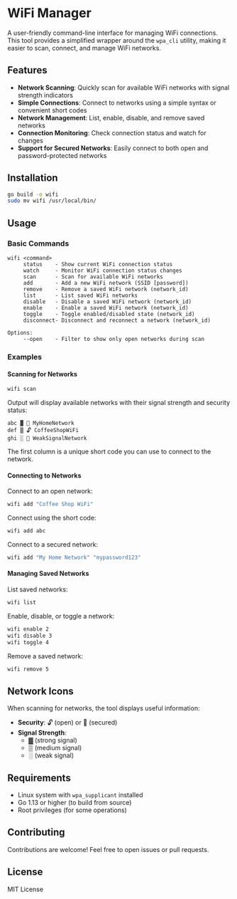 # WiFi Manager

A user-friendly command-line interface for managing WiFi connections. This tool provides a simplified wrapper around the `wpa_cli` utility, making it easier to scan, connect, and manage WiFi networks.

## Features

- **Network Scanning**: Quickly scan for available WiFi networks with signal strength indicators
- **Simple Connections**: Connect to networks using a simple syntax or convenient short codes
- **Network Management**: List, enable, disable, and remove saved networks
- **Connection Monitoring**: Check connection status and watch for changes
- **Support for Secured Networks**: Easily connect to both open and password-protected networks

## Installation

```bash
go build -o wifi
sudo mv wifi /usr/local/bin/
```

## Usage

### Basic Commands

```
wifi <command>
     status    - Show current WiFi connection status
     watch     - Monitor WiFi connection status changes
     scan      - Scan for available WiFi networks
     add       - Add a new WiFi network (SSID [password])
     remove    - Remove a saved WiFi network (network_id)
     list      - List saved WiFi networks
     disable   - Disable a saved WiFi network (network_id)
     enable    - Enable a saved WiFi network (network_id)
     toggle    - Toggle enabled/disabled state (network_id)
     disconnect- Disconnect and reconnect a network (network_id)

Options:
     --open    - Filter to show only open networks during scan
```

### Examples

#### Scanning for Networks

```bash
wifi scan
```

Output will display available networks with their signal strength and security status:
```
abc ▓ 🔑 MyHomeNetwork
def ▒ 🔓 CoffeeShopWiFi
ghi ░ 🔑 WeakSignalNetwork
```

The first column is a unique short code you can use to connect to the network.

#### Connecting to Networks

Connect to an open network:
```bash
wifi add "Coffee Shop WiFi"
```

Connect using the short code:
```bash
wifi add abc
```

Connect to a secured network:
```bash
wifi add "My Home Network" "mypassword123"
```

#### Managing Saved Networks

List saved networks:
```bash
wifi list
```

Enable, disable, or toggle a network:
```bash
wifi enable 2
wifi disable 3
wifi toggle 4
```

Remove a saved network:
```bash
wifi remove 5
```

## Network Icons

When scanning for networks, the tool displays useful information:

- **Security**: 🔓 (open) or 🔑 (secured)
- **Signal Strength**:
  - ▓ (strong signal)
  - ▒ (medium signal)
  - ░ (weak signal)

## Requirements

- Linux system with `wpa_supplicant` installed
- Go 1.13 or higher (to build from source)
- Root privileges (for some operations)

## Contributing

Contributions are welcome! Feel free to open issues or pull requests.

## License

MIT License
